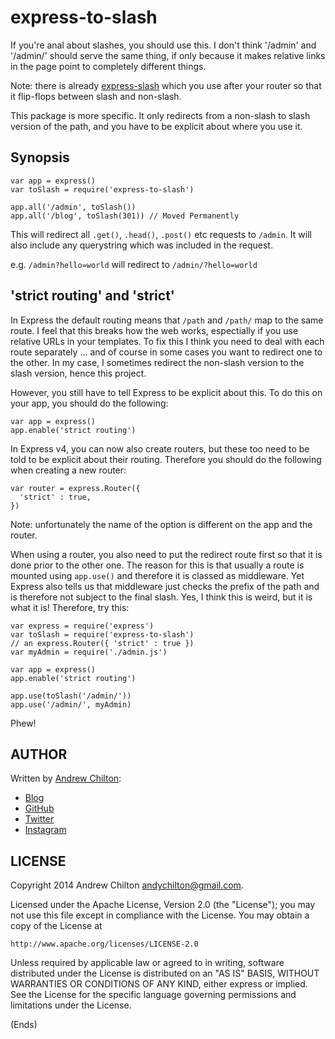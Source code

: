 # express-to-slash #

If you're anal about slashes, you should use this. I don't think '/admin' and '/admin/' should serve the same thing, if
only because it makes relative links in the page point to completely different things.

Note: there is already [express-slash](https://www.npmjs.org/package/express-slash) which you use after your router so that
it flip-flops between slash and non-slash.

This package is more specific. It only redirects from a non-slash to slash version of the path, and you have to be explicit
about where you use it.

## Synopsis ##

```
var app = express()
var toSlash = require('express-to-slash')

app.all('/admin', toSlash())
app.all('/blog', toSlash(301)) // Moved Permanently
```

This will redirect all `.get()`, `.head()`, `.post()` etc requests to `/admin`. It will also include any querystring
which was included in the request.

e.g. `/admin?hello=world` will redirect to `/admin/?hello=world`

## 'strict routing' and 'strict'

In Express the default routing means that `/path` and `/path/` map to the same route. I feel that this breaks how the
web works, espectially if you use relative URLs in your templates. To fix this I think you need to deal with each route
separately ... and of course in some cases you want to redirect one to the other. In my case, I sometimes redirect the
non-slash version to the slash version, hence this project.

However, you still have to tell Express to be explicit about this. To do this on your app, you should do the following:

```
var app = express()
app.enable('strict routing')
```

In Express v4, you can now also create routers, but these too need to be told to be explicit about their
routing. Therefore you should do the following when creating a new router:

```
var router = express.Router({
  'strict' : true,
})
```

Note: unfortunately the name of the option is different on the app and the router.

When using a router, you also need to put the redirect route first so that it is done prior to the other one. The
reason for this is that usually a route is mounted using `app.use()` and therefore it is classed as middleware. Yet
Express also tells us that middleware just checks the prefix of the path and is therefore not subject to the final
slash. Yes, I think this is weird, but it is what it is! Therefore, try this:

```
var express = require('express')
var toSlash = require('express-to-slash')
// an express.Router({ 'strict' : true })
var myAdmin = require('./admin.js')

var app = express()
app.enable('strict routing')

app.use(toSlash('/admin/'))
app.use('/admin/', myAdmin)
```

Phew!

## AUTHOR ##

Written by [Andrew Chilton](http://chilts.org/):

* [Blog](http://chilts.org/)
* [GitHub](https://github.com/chilts)
* [Twitter](https://twitter.com/andychilton)
* [Instagram](http://instagram.com/thechilts)

## LICENSE ##

Copyright 2014 Andrew Chilton <andychilton@gmail.com>.

Licensed under the Apache License, Version 2.0 (the "License");
you may not use this file except in compliance with the License.
You may obtain a copy of the License at

    http://www.apache.org/licenses/LICENSE-2.0

Unless required by applicable law or agreed to in writing, software
distributed under the License is distributed on an "AS IS" BASIS,
WITHOUT WARRANTIES OR CONDITIONS OF ANY KIND, either express or implied.
See the License for the specific language governing permissions and
limitations under the License.

(Ends)
